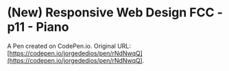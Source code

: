 # (New) Responsive Web Design FCC - p11 - Piano

A Pen created on CodePen.io. Original URL: [https://codepen.io/jorgededios/pen/rNdNwqQ](https://codepen.io/jorgededios/pen/rNdNwqQ).

